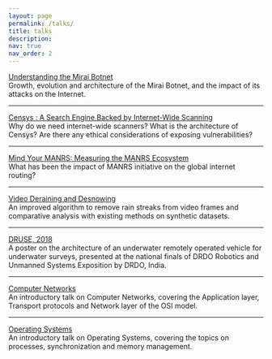 ```yaml
---
layout: page
permalink: /talks/
title: talks
description:
nav: true
nav_order: 2
---
```


<a class="in-text" href="../assets/pdf/Mirai Botnet.pdf" target="_blank">Understanding the Mirai Botnet </a> <br>
Growth, evolution and architecture of the Mirai Botnet, and the impact of its attacks on the Internet.

---

<a class="in-text" href="../assets/pdf/Censys.pdf" target="_blank">Censys : A Search Engine Backed by Internet-Wide Scanning </a> <br>
Why do we need internet-wide scanners? What is the architecture of Censys? Are there any ethical considerations of exposing vulnerabilities?

---

<a class="in-text" href="../assets/pdf/MANRS.pdf" target="_blank">Mind Your MANRS: Measuring the MANRS Ecosystem </a> <br>
What has been the impact of MANRS initiative on the global internet routing?

---

<a class="in-text" href="../assets/pdf/Video_Deraining.pdf" target="_blank">Video Deraining and Desnowing</a> <br>
An improved algorithm to remove rain streaks from video frames and comparative analysis with existing methods on synthetic datasets.

---

<a class="in-text" href="../assets/pdf/DRUSE_Poster.pdf" target="_blank"> DRUSE, 2018</a> <br>
A poster on the architecture of an underwater remotely operated vehicle for underwater surveys, presented at the national finals of DRDO Robotics and Unmanned
Systems Exposition by DRDO, India.

---

<a class="in-text" href="../assets/pdf/Networks.pdf" target="_blank"> Computer Networks</a> <br>
An introductory talk on Computer Networks, covering the Application layer, Transport protocols and Network layer of the OSI model.

---

<a class="in-text" href="../assets/pdf/OS.pdf" target="_blank"> Operating Systems</a> <br>
An introductory talk on Operating Systems, covering the topics on processes, synchronization and memory management.
